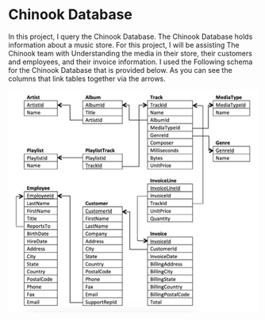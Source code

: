 # Chinook Database

In this project, I query the Chinook Database. The Chinook Database holds information about a music store. For this project, I will be assisting The Chinook team with Understanding the media in their store, their customers and employees, and their invoice information. I used the Following schema for the Chinook Database that is provided below. As you can see the columns that link tables together via the arrows.

<img src="./ERD.png">
